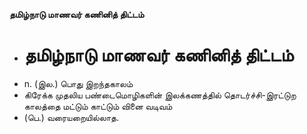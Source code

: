 **தமிழ்நாடு மாணவர் கணினித் திட்டம்**
- # தமிழ்நாடு மாணவர் கணினித் திட்டம்
- n. (இல.) பொது இறந்தகாலம்
- கிரேக்க முதலிய பண்டைமொழிகளின் இலக்கணத்தில் தொடர்ச்சி-இரட்டுற காலத்தை மட்டும் காட்டும் வினை வடிவம்
- (பெ.) வரையறையில்லாத.

